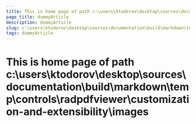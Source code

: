 ```yaml
---
title: This is home page of path c:\users\ktodorov\desktop\sources\documentation\build\markdown\temp\controls\radpdfviewer\customization-and-extensibility\images
page_title: dummyArticle
description: dummyArticle
slug: c:\users\ktodorov\desktop\sources\documentation\build\markdown\temp\controls\radpdfviewer\customization-and-extensibility\images
tags: dummyArticle
---
```

# This is home page of path c:\users\ktodorov\desktop\sources\documentation\build\markdown\temp\controls\radpdfviewer\customization-and-extensibility\images
